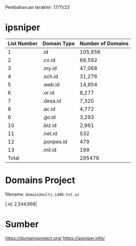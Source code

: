 Pembaharuan terakhir: 17/11/23

# ipsniper
| List Number | Domain Type   | Number of Domains |
|-------------|---------------|-------------------|
| 1           | .id           | 105,856           |
| 2           | .co.id        | 68,592            |
| 3           | .my.id        | 47,068            |
| 4           | .sch.id       | 31,276            |
| 5           | .web.id       | 14,854            |
| 6           | .or.id        | 8,277             |
| 7           | .desa.id      | 7,320             |
| 8           | .ac.id        | 4,772             |
| 9           | .go.id        | 3,293             |
| 10          | .biz.id       | 2,961             |
| 11          | .net.id       | 532               |
| 12          | .ponpes.id    | 479               |
| 13          | .mil.id       | 199               |
| Total       |               | 295479        |


# Domains Project
filename: `domain2multi-id00.txt.xz`

|.id: 2,544,668|


# Sumber
https://domainsproject.org/
https://ipsniper.info/